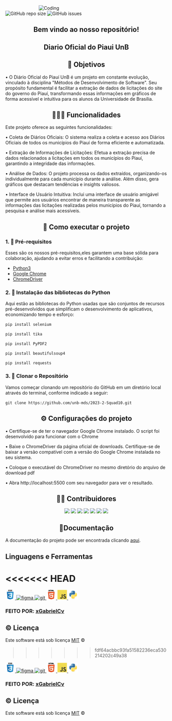 <img align="right" alt="Coding" width="400" src= 'https://dl.openseauserdata.com/cache/originImage/files/527a9783c28c70962773a73db797ea4d.gif'>

![GitHub repo size](https://img.shields.io/github/repo-size/unb-mds/2023-2-Squad10?style=for-the-badge)
![GitHub issues](https://img.shields.io/github/issues/unb-mds/2023-2-Squad10?style=for-the-badge)

<div align="center">
  <h2>Bem vindo ao nosso repositório! </h2>
</div> 

<div align="center">
  <h2>Diario Oficial do Piaui UnB </h2>
</div> 

<div align="center">
  <h2>🎯 Objetivos </h2>
</div> 

• O Diário Oficial do Piauí UnB é um projeto em constante evolução, vinculado à disciplina "Métodos de Desenvolvimento de Software". Seu propósito fundamental é facilitar a extração de dados de licitações do site do governo do Piauí, transformando essas informações em gráficos de forma acessível e intuitiva para os alunos da Universidade de Brasília.

<div align="center">
  <h2>👩🏾‍💻 Funcionalidades </h2>
</div> 

Este projeto oferece as seguintes funcionalidades:

• Coleta de Diários Oficiais: O sistema realiza a coleta e acesso aos Diários Oficiais de todos os municípios do Piauí de forma eficiente e automatizada.

• Extração de Informações de Licitações: Efetua a extração precisa de dados relacionados a licitações em todos os municípios do Piauí, garantindo a integridade das informações.

• Análise de Dados: O projeto processa os dados extraídos, organizando-os individualmente para cada município durante a análise. Além disso, gera gráficos que destacam tendências e insights valiosos.

• Interface de Usuário Intuitiva: Inclui uma interface de usuário amigável que permite aos usuários encontrar de maneira transparente as informações das licitações realizadas pelos municípios do Piauí, tornando a pesquisa e análise mais acessíveis.

<div align="center">
  <h2>🤞 Como executar o projeto </h2>
</div> 

### 1. 🔑 Pré-requisitos
Esses são os nossos pré-requisitos,eles garantem uma base sólida para colaboração, ajudando a evitar erros e facilitando a contribuição:
- [Python3](https://www.python.org/downloads/)
- [Google Chrome](https://www.google.pt/intl/pt-PT/chrome/?brand=JJTC&gclid=CjwKCAiAjfyqBhAsEiwA-UdzJMg9rrK6120NVHWXKNS773PEP1Du65dqiZWcktY_KxHpRkV4SV03XBoCri8QAvD_BwE&gclsrc=aw.ds)
- [ChromeDriver](https://chromedriver.chromium.org/downloads)

### 2. 📑 Instalação das bibliotecas do Python
Aqui estão as bibliotecas do Python usadas que são conjuntos de recursos pré-desenvolvidos que simplificam o desenvolvimento de aplicativos, economizando tempo e esforço:
```
pip install selenium
```
```
pip install tika
```
```
pip install PyPDF2
```
```
pip install beautifulsoup4
```
```
pip install requests
```

### 3. 📍 Clonar o Repositório
Vamos começar clonando um repositório do GitHub em um diretório local através do terminal, conforme indicado a seguir:
```
git clone https://github.com/unb-mds/2023-2-Squad10.git
```
  	
  
<div align="center">
  <h2>⚙️ Configurações do projeto </h2>
</div>

• Certifique-se de ter o navegador Google Chrome instalado. O script foi desenvolvido para funcionar com o Chrome
  
• Baixe o ChromeDriver da página oficial de downloads. Certifique-se de baixar a versão compatível com a versão do Google Chrome instalada no seu sistema.

• Coloque o executável do ChromeDriver no mesmo diretório do arquivo de download pdf

• Abra http://localhost:5500 com seu navegador para ver o resultado.

<div align="center">
  <h2>👩‍💻 Contribuidores </h2>
</div> 

<div align="center"> 
 <img src="https://avatars.githubusercontent.com/u/119907827?v=4" width="100"/>
 <img src="https://avatars.githubusercontent.com/u/87997616?v=4" width="100" />
 <img src="https://avatars.githubusercontent.com/u/90454615?v=4" width="100"/>
 <img src="https://avatars.githubusercontent.com/u/124631520?v=4" width="100"/>
 <img src="https://avatars.githubusercontent.com/u/98980548?v=4" width="100"/>
 <img src="https://avatars.githubusercontent.com/u/101183266?v=4" width="100"/>
 <img src="https://avatars.githubusercontent.com/u/109704535?v=4" width="100"/>
</div>

<div align="center">
  <h2>📄Documentação </h2>
</div>

A documentação do projeto pode ser encontrada clicando [aqui](https://unb-mds.github.io/2023-2-Squad10/).

## Linguagens e Ferramentas
<<<<<<< HEAD
=======


<p align="left">
    <a href="https://www.w3schools.com/css/" target="_blank" rel="noreferrer">
        <img src="https://raw.githubusercontent.com/devicons/devicon/master/icons/css3/css3-original-wordmark.svg" alt="css3" width="30" height="30"/>
    </a>
    <a href="https://www.figma.com/" target="_blank" rel="noreferrer">
        <img src="https://www.vectorlogo.zone/logos/figma/figma-icon.svg" alt="figma" width="30" height="30"/>
    </a>
    <a href="https://git-scm.com/" target="_blank" rel="noreferrer">
        <img src="https://www.vectorlogo.zone/logos/git-scm/git-scm-icon.svg" alt="git" width="30" height="30"/>
    </a>
    <a href="https://www.w3.org/html/" target="_blank" rel="noreferrer">
        <img src="https://raw.githubusercontent.com/devicons/devicon/master/icons/html5/html5-original-wordmark.svg" alt="html5" width="30" height="30"/>
    </a>
    <a href="https://developer.mozilla.org/en-US/docs/Web/JavaScript" target="_blank" rel="noreferrer">
        <img src="https://raw.githubusercontent.com/devicons/devicon/master/icons/javascript/javascript-original.svg" alt="javascript" width="30" height="30"/>
    </a>
    <a href="https://www.python.org" target="_blank" rel="noreferrer">
        <img src="https://raw.githubusercontent.com/devicons/devicon/master/icons/python/python-original.svg" alt="python" width="30" height="30"/>
    </a>
</p>



### FEITO POR: [xGabrielCv](https://github.com/xGabrielCv)


## ©️ Licença 

Este software está sob licença [MIT](https://github.com/nhn/tui.editor/blob/master/LICENSE) ©
>>>>>>> fdf64acbbc93fa51582236eca530214202c49a38


<p align="left">
    <a href="https://www.w3schools.com/css/" target="_blank" rel="noreferrer">
        <img src="https://raw.githubusercontent.com/devicons/devicon/master/icons/css3/css3-original-wordmark.svg" alt="css3" width="30" height="30"/>
    </a>
    <a href="https://www.figma.com/" target="_blank" rel="noreferrer">
        <img src="https://www.vectorlogo.zone/logos/figma/figma-icon.svg" alt="figma" width="30" height="30"/>
    </a>
    <a href="https://git-scm.com/" target="_blank" rel="noreferrer">
        <img src="https://www.vectorlogo.zone/logos/git-scm/git-scm-icon.svg" alt="git" width="30" height="30"/>
    </a>
    <a href="https://www.w3.org/html/" target="_blank" rel="noreferrer">
        <img src="https://raw.githubusercontent.com/devicons/devicon/master/icons/html5/html5-original-wordmark.svg" alt="html5" width="30" height="30"/>
    </a>
    <a href="https://developer.mozilla.org/en-US/docs/Web/JavaScript" target="_blank" rel="noreferrer">
        <img src="https://raw.githubusercontent.com/devicons/devicon/master/icons/javascript/javascript-original.svg" alt="javascript" width="30" height="30"/>
    </a>
    <a href="https://www.python.org" target="_blank" rel="noreferrer">
        <img src="https://raw.githubusercontent.com/devicons/devicon/master/icons/python/python-original.svg" alt="python" width="30" height="30"/>
    </a>
</p>



### FEITO POR: [xGabrielCv](https://github.com/xGabrielCv)


## ©️ Licença 

Este software está sob licença [MIT](https://github.com/nhn/tui.editor/blob/master/LICENSE) ©